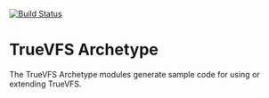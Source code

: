 [![Build Status](https://api.travis-ci.org/christian-schlichtherle/truevfs-archetype.svg)](https://travis-ci.org/christian-schlichtherle/truevfs-archetype)

# TrueVFS Archetype

The TrueVFS Archetype modules generate sample code for using or extending TrueVFS.
